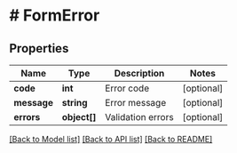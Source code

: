 # # FormError

## Properties

Name | Type | Description | Notes
------------ | ------------- | ------------- | -------------
**code** | **int** | Error code | [optional] 
**message** | **string** | Error message | [optional] 
**errors** | **object[]** | Validation errors | [optional] 

[[Back to Model list]](../../README.md#documentation-for-models) [[Back to API list]](../../README.md#documentation-for-api-endpoints) [[Back to README]](../../README.md)


